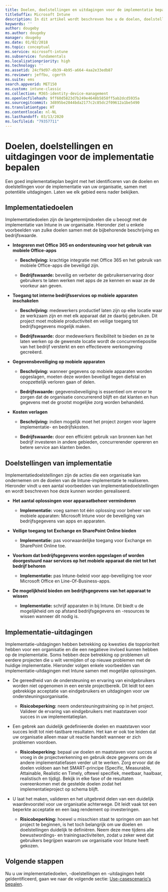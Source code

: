 ```yaml
---
title: Doelen, doelstellingen en uitdagingen voor de implementatie bepalen
titleSuffix: Microsoft Intune
description: In dit artikel wordt beschreven hoe u de doelen, doelstellingen en uitdagingen voor de implementatie kunt bepalen voor een cloudimplementatie voor Microsoft Intune.
keywords: ''
author: dougeby
ms.author: dougeby
manager: dougeby
ms.date: 01/02/2018
ms.topic: conceptual
ms.service: microsoft-intune
ms.subservice: fundamentals
ms.localizationpriority: high
ms.technology: ''
ms.assetid: 24cf9d97-db39-4b95-a664-4aa2e33edb87
ms.reviewer: jeffbu, cgerth
ms.suite: ems
search.appverid: MET150
ms.custom: intune-classic
ms.collection: M365-identity-device-management
ms.openlocfilehash: 9ff60d5823d7b249e4648b5858ff5ab2dcd5935a
ms.sourcegitcommit: 3d895be2844bda2177c2c85dc2f09612a1be5490
ms.translationtype: HT
ms.contentlocale: nl-NL
ms.lasthandoff: 03/13/2020
ms.locfileid: "79357711"
---
```

# <a name="determine-deployment-goals-objectives-and-challenges"></a>Doelen, doelstellingen en uitdagingen voor de implementatie bepalen

Een goed implementatieplan begint met het identificeren van de doelen en doelstellingen voor de implementatie van uw organisatie, samen met potentiële uitdagingen. Laten we elk gebied eens nader bekijken.

## <a name="deployment-goals"></a>Implementatiedoelen

Implementatiedoelen zijn de langetermijndoelen die u beoogt met de implementatie van Intune in uw organisatie. Hieronder ziet u enkele voorbeelden van zulke doelen samen met de bijbehorende beschrijving en bedrijfswaarde.

- **Integreren met Office 365 en ondersteuning voor het gebruik van mobiele Office-apps**

  - **Beschrijving:** krachtige integratie met Office 365 en het gebruik van mobiele Office-apps die beveiligd zijn.

  - **Bedrijfswaarde:** beveilig en verbeter de gebruikerservaring door gebruikers te laten werken met apps de ze kennen en waar ze de voorkeur aan geven.

- **Toegang tot interne bedrijfsservices op mobiele apparaten inschakelen**

  - **Beschrijving:** medewerkers productief laten zijn op elke locatie waar ze werkzaam zijn en met elk apparaat dat ze daarbij gebruiken. Dit project moet mobiele productiviteit en veilige toegang tot bedrijfsgegevens mogelijk maken.

  - **Bedrijfswaarde:** door medewerkers flexibiliteit te bieden en ze te laten werken op de gewenste locatie wordt de concurrentiepositie van het bedrijf versterkt en een effectievere werkomgeving gecreëerd.

- **Gegevensbeveiliging op mobiele apparaten**

  - **Beschrijving:** wanneer gegevens op mobiele apparaten worden opgeslagen, moeten deze worden beveiligd tegen diefstal en onopzettelijk verloren gaan of delen.

  - **Bedrijfswaarde:** gegevensbeveiliging is essentieel om ervoor te zorgen dat de organisatie concurrerend blijft en dat klanten en hun gegevens met de grootst mogelijke zorg worden behandeld.

- **Kosten verlagen**

  - **Beschrijving:** indien mogelijk moet het project zorgen voor lagere implementatie- en bedrijfskosten.

  - **Bedrijfswaarde:** door een efficiënt gebruik van bronnen kan het bedrijf investeren in andere gebieden, concurrerender opereren en betere service aan klanten bieden.

## <a name="deployment-objectives"></a>Doelstellingen van implementatie

Implementatiedoelstellingen zijn de acties die een organisatie kan ondernemen om de doelen van de Intune-implementatie te realiseren. Hieronder vindt u een aantal voorbeelden van implementatiedoelstellingen en wordt beschreven hoe deze kunnen worden gerealiseerd.

- **Het aantal oplossingen voor apparaatbeheer verminderen**

  - **Implementatie:** voeg samen tot één oplossing voor beheer van mobiele apparaten: Microsoft Intune voor de beveiliging van bedrijfsgegevens van apps en apparaten.

- **Veilige toegang tot Exchange en SharePoint Online bieden**

  - **Implementatie:** pas voorwaardelijke toegang voor Exchange en SharePoint Online toe.

- **Voorkom dat bedrijfsgegevens worden opgeslagen of worden doorgestuurd naar services op het mobiele apparaat die niet tot het bedrijf behoren**

  - **Implementatie:** pas Intune-beleid voor app-beveiliging toe voor Microsoft Office en Line-Of-Business-apps.

- **De mogelijkheid bieden om bedrijfsgegevens van het apparaat te wissen**

  - **Implementatie:** schrijf apparaten in bij Intune. Dit biedt u de mogelijkheid om op afstand bedrijfsgegevens en -resources te wissen wanneer dit nodig is.

## <a name="deployment-challenges"></a>Implementatie-uitdagingen

Implementatie-uitdagingen hebben betrekking op kwesties die topprioriteit hebben voor een organisatie en die een negatieve invloed kunnen hebben op de implementatie. Soms hebben deze betrekking op problemen uit eerdere projecten die u wilt vermijden of op nieuwe problemen met de huidige implementatie. Hieronder volgen enkele voorbeelden van implementatie-uitdagingen met Intune samen met mogelijke oplossingen.

- De gereedheid van de ondersteuning en ervaring van eindgebruikers worden niet opgenomen in een eerste projectbereik. Dit leidt tot een gebrekkige acceptatie van eindgebruikers en uitdagingen voor uw ondersteuningsorganisatie.

  - **Risicobeperking:** neem ondersteuningstraining op in het project. Valideer de ervaring van eindgebruikers met maatstaven voor succes in uw implementatieplan.

- Een gebrek aan duidelijk gedefinieerde doelen en maatstaven voor succes leidt tot niet-tastbare resultaten. Het kan er ook toe leiden dat uw organisatie alleen maar uit reactie handelt wanneer er zich problemen voordoen.

  - **Risicobeperking:** bepaal uw doelen en maatstaven voor succes al vroeg in de projectverkenning en gebruik deze gegevens om de andere implementatiefasen verder uit te werken. Zorg ervoor dat de doelen voldoen aan het SMART-principe (Specific, Measurable, Attainable, Realistic en Timely, oftewel specifiek, meetbaar, haalbaar, realistisch en tijdig). Bekijk in elke fase of de resultaten overeenkomen met de gestelde doelen zodat het implementatieproject op schema blijft.

- U laat het maken, valideren en het uitgebreid delen van een duidelijk waardevoorstel voor uw organisatie achterwege. Dit leidt vaak tot een beperkte acceptatie en een laag rendement op investeringen.

  - **Risicobeperking:** hoewel u misschien staat te springen om aan het project te beginnen, is het toch belangrijk om uw doelen en doelstellingen duidelijk te definiëren. Neem deze mee tijdens alle bewustwordings- en trainingsactiviteiten, zodat u zeker weet dat gebruikers begrijpen waarom uw organisatie voor Intune heeft gekozen.

## <a name="next-steps"></a>Volgende stappen

Nu u uw implementatiedoelen, -doelstellingen en -uitdagingen hebt geïdentificeerd, gaan we naar de volgende sectie: [Use-casescenario's bepalen](planning-guide-scenarios.md).
